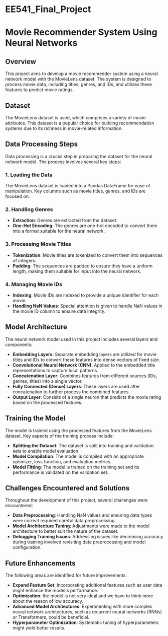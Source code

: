 # EE541_Final_Project

# Movie Recommender System Using Neural Networks

## Overview
This project aims to develop a movie recommender system using a neural network model with the MovieLens dataset. The system is designed to process movie data, including titles, genres, and IDs, and utilizes these features to predict movie ratings.

## Dataset
The MovieLens dataset is used, which comprises a variety of movie attributes. This dataset is a popular choice for building recommendation systems due to its richness in movie-related information.

## Data Processing Steps
Data processing is a crucial step in preparing the dataset for the neural network model. The process involves several key steps:

### 1. Loading the Data
The MovieLens dataset is loaded into a Pandas DataFrame for ease of manipulation. Key columns such as movie titles, genres, and IDs are focused on.

### 2. Handling Genres
- **Extraction**: Genres are extracted from the dataset.
- **One-Hot Encoding**: The genres are one-hot encoded to convert them into a format suitable for the neural network.

### 3. Processing Movie Titles
- **Tokenization**: Movie titles are tokenized to convert them into sequences of integers.
- **Padding**: The sequences are padded to ensure they have a uniform length, making them suitable for input into the neural network.

### 4. Managing Movie IDs
- **Indexing**: Movie IDs are indexed to provide a unique identifier for each movie.
- **Handling NaN Values**: Special attention is given to handle NaN values in the movie ID column to ensure data integrity.

## Model Architecture
The neural network model used in this project includes several layers and components:

- **Embedding Layers**: Separate embedding layers are utilized for movie titles and IDs to convert these features into dense vectors of fixed size.
- **Convolutional Neural Network (CNN)**: Applied to the embedded title representations to capture local patterns.
- **Concatenation Layer**: Combines features from different sources (IDs, genres, titles) into a single vector.
- **Fully Connected (Dense) Layers**: These layers are used after concatenation to further process the combined features.
- **Output Layer**: Consists of a single neuron that predicts the movie rating based on the processed features.

## Training the Model
The model is trained using the processed features from the MovieLens dataset. Key aspects of the training process include:

- **Splitting the Dataset**: The dataset is split into training and validation sets to enable model evaluation.
- **Model Compilation**: The model is compiled with an appropriate optimizer, loss function, and evaluation metrics.
- **Model Fitting**: The model is trained on the training set and its performance is validated on the validation set.

## Challenges Encountered and Solutions
Throughout the development of this project, several challenges were encountered:

- **Data Preprocessing**: Handling NaN values and ensuring data types were correct required careful data preprocessing.
- **Model Architecture Tuning**: Adjustments were made to the model architecture to better suit the nature of the dataset.
- **Debugging Training Issues**: Addressing issues like decreasing accuracy during training involved revisiting data preprocessing and model configuration.

## Future Enhancements
The following areas are identified for future improvements:

- **Expand Feature Set**: Incorporating additional features such as user data might enhance the model's performance.
- **Optimization**: the model is not very ideal and we have to think more about the reason of low accuracy.
- **Advanced Model Architectures**: Experimenting with more complex neural network architectures, such as recurrent neural networks (RNNs) or Transformers, could be beneficial.
- **Hyperparameter Optimization**: Systematic tuning of hyperparameters might yield better results.